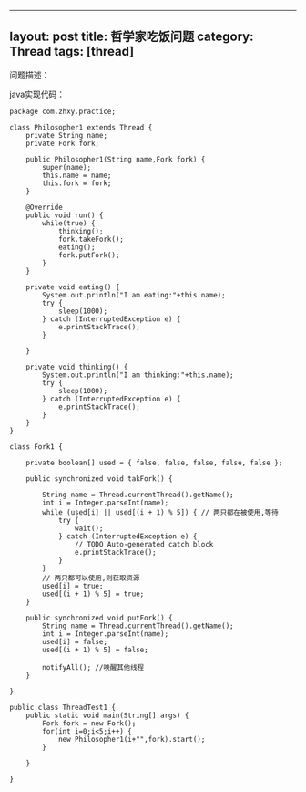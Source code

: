  ---
layout: post
title: 哲学家吃饭问题
category: Thread
tags: [thread]
---

问题描述：



java实现代码：

	package com.zhxy.practice;

	class Philosopher1 extends Thread {
		private String name;
		private Fork fork;
		 
		public Philosopher1(String name,Fork fork) {
			super(name);
			this.name = name;
			this.fork = fork;
		}
		
		@Override
		public void run() {
			while(true) {
				thinking();
				fork.takeFork();
				eating();
				fork.putFork();
			}
		}

		private void eating() {
			System.out.println("I am eating:"+this.name);
			try {
				sleep(1000);
			} catch (InterruptedException e) {
				e.printStackTrace();
			}
			
		}

		private void thinking() {
			System.out.println("I am thinking:"+this.name);
			try {
				sleep(1000);
			} catch (InterruptedException e) {
				e.printStackTrace();
			}
		}
	}

	class Fork1 {

		private boolean[] used = { false, false, false, false, false };

		public synchronized void takFork() {

			String name = Thread.currentThread().getName();
			int i = Integer.parseInt(name);
			while (used[i] || used[(i + 1) % 5]) { // 两只都在被使用,等待
				try {
					wait();
				} catch (InterruptedException e) {
					// TODO Auto-generated catch block
					e.printStackTrace();
				}
			}
			// 两只都可以使用,则获取资源
			used[i] = true;
			used[(i + 1) % 5] = true;
		}

		public synchronized void putFork() {
			String name = Thread.currentThread().getName();
			int i = Integer.parseInt(name);
			used[i] = false;
			used[(i + 1) % 5] = false;
			
			notifyAll(); //唤醒其他线程
		}

	}

	public class ThreadTest1 {
		public static void main(String[] args) {
			Fork fork = new Fork();
			for(int i=0;i<5;i++) {
				new Philosopher1(i+"",fork).start();
			}

		}

	}



